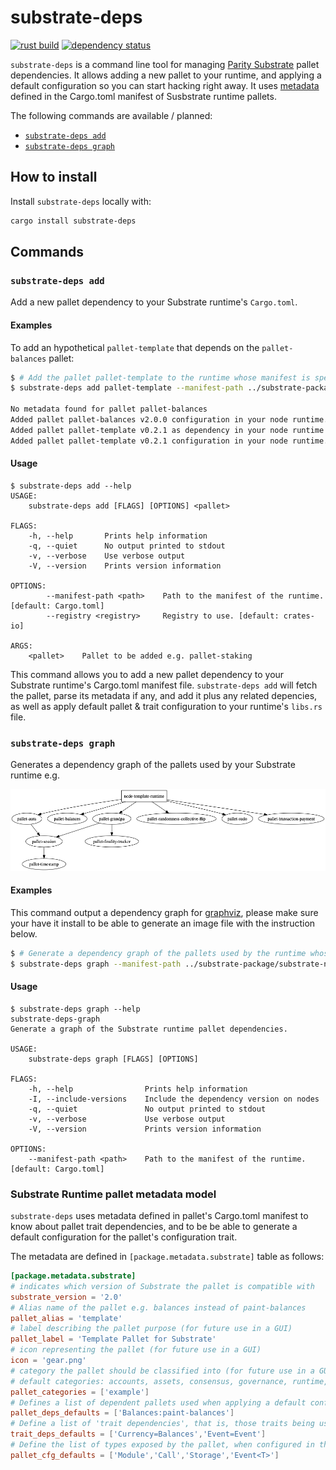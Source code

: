 substrate-deps
==============

[![rust build](https://github.com/paritytech/substrate-deps/workflows/rust/badge.svg)](https://github.com/paritytech/substrate-deps/actions)
[![dependency status](https://deps.rs/repo/github/paritytech/substrate-deps/status.svg)](https://deps.rs/repo/github/paritytech/substrate-deps)

`substrate-deps` is a command line tool for managing [Parity Substrate](http://substrate.dev) pallet dependencies.
It allows adding a new pallet to your runtime, and applying a default configuration so you can start hacking right away.
It uses [metadata](#Substrate-Runtime-pallet-metadata-model) defined in the Cargo.toml manifest of Susbstrate runtime pallets.

The following commands are available / planned:

- [`substrate-deps add`](#substrate-deps-add)
- [`substrate-deps graph`](#substrate-deps-graph)

## How to install

Install `substrate-deps` locally with:
```bash
cargo install substrate-deps
```

## Commands

### `substrate-deps add`

Add a new pallet dependency to your Substrate runtime's `Cargo.toml`.

#### Examples

To add an hypothetical `pallet-template` that depends on the `pallet-balances` pallet:
```sh
$ # Add the pallet pallet-template to the runtime whose manifest is specified as argument, using the specified alternative registry.
$ substrate-deps add pallet-template --manifest-path ../substrate-package/substrate-node-template/runtime/Cargo.toml

No metadata found for pallet pallet-balances
Added pallet pallet-balances v2.0.0 configuration in your node runtime.
Added pallet pallet-template v0.2.1 as dependency in your node runtime manifest.
Added pallet pallet-template v0.2.1 configuration in your node runtime.
```

#### Usage

```plain
$ substrate-deps add --help
USAGE:
    substrate-deps add [FLAGS] [OPTIONS] <pallet>

FLAGS:
    -h, --help       Prints help information
    -q, --quiet      No output printed to stdout
    -v, --verbose    Use verbose output
    -V, --version    Prints version information

OPTIONS:
        --manifest-path <path>    Path to the manifest of the runtime. [default: Cargo.toml]
        --registry <registry>     Registry to use. [default: crates-io]

ARGS:
    <pallet>    Pallet to be added e.g. pallet-staking
```

This command allows you to add a new pallet dependency to your Substrate runtime's Cargo.toml manifest file. `substrate-deps add` will fetch the pallet, parse its metadata if any, and add it plus any related depencies, as well as apply default pallet & trait configuration to your runtime's `libs.rs` file.

### `substrate-deps graph`

Generates a dependency graph of the pallets used by your Substrate runtime e.g.

![sample graph](sample-graph.png)

#### Examples

This command output a dependency graph for [graphviz](https://graphviz.gitlab.io/download/), please make sure your have it install to be able to generate an image file with the instruction below.

```sh
$ # Generate a dependency graph of the pallets used by the runtime whose manifest is specified as argument and pipe it to the dot command to generate an image file.
$ substrate-deps graph --manifest-path ../substrate-package/substrate-node-template/runtime/Cargo.toml | dot -Tpng > graph.png
```

#### Usage
```plain
$ substrate-deps graph --help
substrate-deps-graph
Generate a graph of the Substrate runtime pallet dependencies.

USAGE:
    substrate-deps graph [FLAGS] [OPTIONS]

FLAGS:
    -h, --help                Prints help information
    -I, --include-versions    Include the dependency version on nodes
    -q, --quiet               No output printed to stdout
    -v, --verbose             Use verbose output
    -V, --version             Prints version information

OPTIONS:
    --manifest-path <path>    Path to the manifest of the runtime. [default: Cargo.toml]
```

### Substrate Runtime pallet metadata model

`substrate-deps` uses metadata defined in pallet's Cargo.toml manifest to know about pallet trait dependencies, and to be be able to generate a default configuration for the pallet's configuration trait.

The metadata are defined in `[package.metadata.substrate]` table as follows:
```toml
[package.metadata.substrate]
# indicates which version of Substrate the pallet is compatible with
substrate_version = '2.0'
# Alias name of the pallet e.g. balances instead of paint-balances
pallet_alias = 'template'
# label describing the pallet purpose (for future use in a GUI)
pallet_label = 'Template Pallet for Substrate'
# icon representing the pallet (for future use in a GUI)
icon = 'gear.png'
# category the pallet should be classified into (for future use in a GUI)
# default categories: accounts, assets, consensus, governance, runtime, smart contracts, example
pallet_categories = ['example']
# Defines a list of dependent pallets used when applying a default configuration for the current pallet. The pallets referenced here will be added as dependencies in the runtime's manifest (in addition to the request pallet).
pallet_deps_defaults = ['Balances:paint-balances']
# Define a list of 'trait dependencies', that is, those traits being used when applying a default configuration for the pallet's configuration trait in the runtime lib.rs file.
trait_deps_defaults = ['Currency=Balances','Event=Event']
# Define the list of types exposed by the pallet, when configured in the construct_runtime! macro in the the runtime's lib.rs file.
pallet_cfg_defaults = ['Module','Call','Storage','Event<T>']
```
